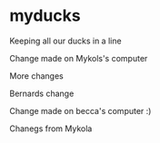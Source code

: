 # myducks
Keeping all our ducks in a line

Change made on Mykols's computer

More changes

Bernards change
                                                                  
Change made on becca's computer :)

Chanegs from Mykola

